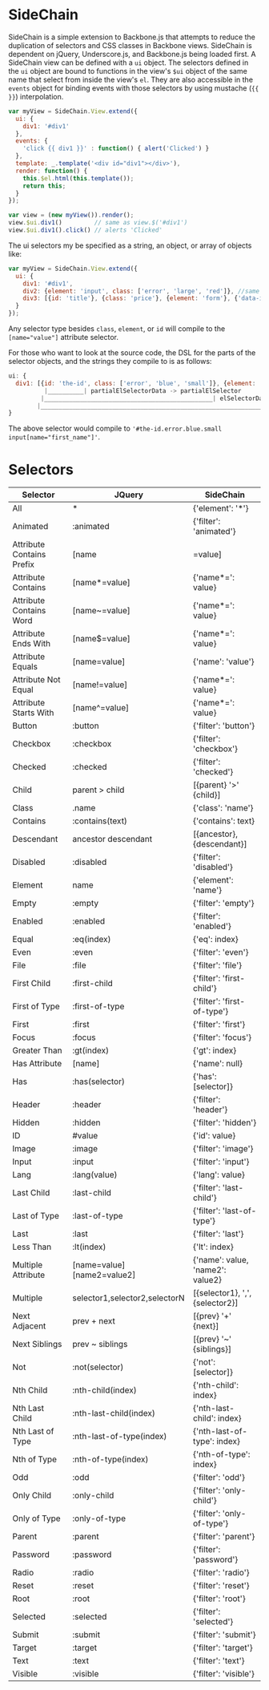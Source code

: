 SideChain
=========

SideChain is a simple extension to Backbone.js that attempts to reduce the duplication of selectors and CSS classes in Backbone views.
SideChain is dependent on jQuery, Underscore.js, and Backbone.js being loaded first.
A SideChain view can be defined with a `ui` object.
The selectors defined in the `ui` object are bound to functions in the view's `$ui` object of the same name that select from inside the view's `el`.
They are also accessible in the `events` object for binding events with those selectors by using mustache (`{{ }}`) interpolation.

```js
var myView = SideChain.View.extend({
  ui: {
    div1: '#div1'
  },
  events: {
    'click {{ div1 }}' : function() { alert('Clicked') }
  },
  template: _.template('<div id="div1"></div>'),
  render: function() {
    this.$el.html(this.template());
    return this;
  }
});

var view = (new myView()).render();
view.$ui.div1()         // same as view.$('#div1')
view.$ui.div1().click() // alerts 'Clicked'
```

The ui selectors my be specified as a string, an object, or array of objects like:

```js
var myView = SideChain.View.extend({
  ui: {
    div1: '#div1',
    div2: {element: 'input', class: ['error', 'large', 'red']}, //same as 'input.error.large.red'
    div3: [{id: 'title'}, {class: 'price'}, {element: 'form'}, {'data-id': 'password', class: ['hidden', 'special']}] //same as '#title .price form [data-id="password"].hidden.special'
  }
});
```

Any selector type besides `class`, `element`, or `id` will compile to the `[name="value"]` attribute selector.

For those who want to look at the source code, the DSL for the parts of the selector objects, and the strings they compile to is as follows:

```js
ui: {
  div1: [{id: 'the-id', class: ['error', 'blue', 'small']}, {element: 'input' name: 'first_name'}]
          |__________| partialElSelectorData -> partialElSelector
         |_______________________________________________| elSelectorData -> elSelector
        |________________________________________________________________________________________| selectorData -> selector
}
```

The above selector would compile to `'#the-id.error.blue.small input[name="first_name"]'`.

Selectors
========
| Selector                  | JQuery                        | SideChain                        |
|---------------------------|-------------------------------|----------------------------------|
| All                       | *                             | {'element': '*'}                 |
| Animated                  | :animated                     | {'filter': 'animated'}           |
| Attribute Contains Prefix | [name|=value]                 | {'name*=': value}                |
| Attribute Contains        | [name*=value]                 | {'name*=': value}                |
| Attribute Contains Word   | [name~=value]                 | {'name*=': value}                |
| Attribute Ends With       | [name$=value]                 | {'name*=': value}                |
| Attribute Equals          | [name=value]                  | {'name': 'value'}                |
| Attribute Not Equal       | [name!=value]                 | {'name*=': value}                |
| Attribute Starts With     | [name^=value]                 | {'name*=': value}                |
| Button                    | :button                       | {'filter': 'button'}             |
| Checkbox                  | :checkbox                     | {'filter': 'checkbox'}           |
| Checked                   | :checked                      | {'filter': 'checked'}            |
| Child                     | parent > child                | [{parent} '>' {child}]           |
| Class                     | .name                         | {'class': 'name'}                |
| Contains                  | :contains(text)               | {'contains': text}               |
| Descendant                | ancestor descendant           | [{ancestor}, {descendant}]       |
| Disabled                  | :disabled                     | {'filter': 'disabled'}           |
| Element                   | name                          | {'element': 'name'}              |
| Empty                     | :empty                        | {'filter': 'empty'}              |
| Enabled                   | :enabled                      | {'filter': 'enabled'}            |
| Equal                     | :eq(index)                    | {'eq': index}                    |
| Even                      | :even                         | {'filter': 'even'}               |
| File                      | :file                         | {'filter': 'file'}               |
| First Child               | :first-child                  | {'filter': 'first-child'}        |
| First of Type             | :first-of-type                | {'filter': 'first-of-type'}      |
| First                     | :first                        | {'filter': 'first'}              |
| Focus                     | :focus                        | {'filter': 'focus'}              |
| Greater Than              | :gt(index)                    | {'gt': index}                    |
| Has Attribute             | [name]                        | {'name': null}                   |
| Has                       | :has(selector)                | {'has': [selector]}              |
| Header                    | :header                       | {'filter': 'header'}             |
| Hidden                    | :hidden                       | {'filter': 'hidden'}             |
| ID                        | #value                        | {'id': value}                    |
| Image                     | :image                        | {'filter': 'image'}              |
| Input                     | :input                        | {'filter': 'input'}              |
| Lang                      | :lang(value)                  | {'lang': value}                  |
| Last Child                | :last-child                   | {'filter': 'last-child'}         |
| Last of Type              | :last-of-type                 | {'filter': 'last-of-type'}       |
| Last                      | :last                         | {'filter': 'last'}               |
| Less Than                 | :lt(index)                    | {'lt': index}                    |
| Multiple Attribute        | [name=value][name2=value2]    | {'name': value, 'name2': value2} |
| Multiple                  | selector1,selector2,selectorN | [{selector1}, ',', {selector2}]  |
| Next Adjacent             | prev + next                   | [{prev} '+' {next}]              |
| Next Siblings             | prev ~ siblings               | [{prev} '~' {siblings}]          |
| Not                       | :not(selector)                | {'not': [selector]}              |
| Nth Child                 | :nth-child(index)             | {'nth-child': index}             |
| Nth Last Child            | :nth-last-child(index)        | {'nth-last-child': index}        |
| Nth Last of Type          | :nth-last-of-type(index)      | {'nth-last-of-type': index}      |
| Nth of Type               | :nth-of-type(index)           | {'nth-of-type': index}           |
| Odd                       | :odd                          | {'filter': 'odd'}                |
| Only Child                | :only-child                   | {'filter': 'only-child'}         |
| Only of Type              | :only-of-type                 | {'filter': 'only-of-type'}       |
| Parent                    | :parent                       | {'filter': 'parent'}             |
| Password                  | :password                     | {'filter': 'password'}           |
| Radio                     | :radio                        | {'filter': 'radio'}              |
| Reset                     | :reset                        | {'filter': 'reset'}              |
| Root                      | :root                         | {'filter': 'root'}               |
| Selected                  | :selected                     | {'filter': 'selected'}           |
| Submit                    | :submit                       | {'filter': 'submit'}             |
| Target                    | :target                       | {'filter': 'target'}             |
| Text                      | :text                         | {'filter': 'text'}               |
| Visible                   | :visible                      | {'filter': 'visible'}            |
